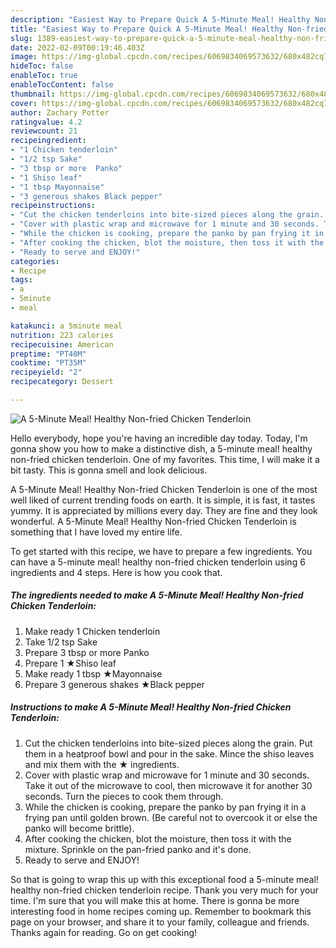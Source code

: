 ```yaml
---
description: "Easiest Way to Prepare Quick A 5-Minute Meal! Healthy Non-fried Chicken Tenderloin"
title: "Easiest Way to Prepare Quick A 5-Minute Meal! Healthy Non-fried Chicken Tenderloin"
slug: 1389-easiest-way-to-prepare-quick-a-5-minute-meal-healthy-non-fried-chicken-tenderloin
date: 2022-02-09T00:19:46.403Z
image: https://img-global.cpcdn.com/recipes/6069834069573632/680x482cq70/a-5-minute-meal-healthy-non-fried-chicken-tenderloin-recipe-main-photo.jpg
hideToc: false
enableToc: true
enableTocContent: false
thumbnail: https://img-global.cpcdn.com/recipes/6069834069573632/680x482cq70/a-5-minute-meal-healthy-non-fried-chicken-tenderloin-recipe-main-photo.jpg
cover: https://img-global.cpcdn.com/recipes/6069834069573632/680x482cq70/a-5-minute-meal-healthy-non-fried-chicken-tenderloin-recipe-main-photo.jpg
author: Zachary Potter
ratingvalue: 4.2
reviewcount: 21
recipeingredient:
- "1 Chicken tenderloin"
- "1/2 tsp Sake"
- "3 tbsp or more  Panko"
- "1 Shiso leaf"
- "1 tbsp Mayonnaise"
- "3 generous shakes Black pepper"
recipeinstructions:
- "Cut the chicken tenderloins into bite-sized pieces along the grain. Put them in a heatproof bowl and pour in the sake. Mince the shiso leaves and mix them with the ★ ingredients."
- "Cover with plastic wrap and microwave for 1 minute and 30 seconds. Take it out of the microwave to cool, then microwave it for another 30 seconds. Turn the pieces to cook them through."
- "While the chicken is cooking, prepare the panko by pan frying it in a frying pan until golden brown. (Be careful not to overcook it or else the panko will become brittle)."
- "After cooking the chicken, blot the moisture, then toss it with the mixture. Sprinkle on the pan-fried panko and it&#39;s done."
- "Ready to serve and ENJOY!"
categories:
- Recipe
tags:
- a
- 5minute
- meal

katakunci: a 5minute meal 
nutrition: 223 calories
recipecuisine: American
preptime: "PT40M"
cooktime: "PT35M"
recipeyield: "2"
recipecategory: Dessert

---
```



![A 5-Minute Meal! Healthy Non-fried Chicken Tenderloin](https://img-global.cpcdn.com/recipes/6069834069573632/680x482cq70/a-5-minute-meal-healthy-non-fried-chicken-tenderloin-recipe-main-photo.jpg)

Hello everybody, hope you're having an incredible day today. Today, I'm gonna show you how to make a distinctive dish, a 5-minute meal! healthy non-fried chicken tenderloin. One of my favorites. This time, I will make it a bit tasty. This is gonna smell and look delicious.

A 5-Minute Meal! Healthy Non-fried Chicken Tenderloin is one of the most well liked of current trending foods on earth. It is simple, it is fast, it tastes yummy. It is appreciated by millions every day. They are fine and they look wonderful. A 5-Minute Meal! Healthy Non-fried Chicken Tenderloin is something that I have loved my entire life.




To get started with this recipe, we have to prepare a few ingredients. You can have a 5-minute meal! healthy non-fried chicken tenderloin using 6 ingredients and 4 steps. Here is how you cook that.

<!--inarticleads1-->

##### The ingredients needed to make A 5-Minute Meal! Healthy Non-fried Chicken Tenderloin:

1. Make ready 1 Chicken tenderloin
1. Take 1/2 tsp Sake
1. Prepare 3 tbsp or more  Panko
1. Prepare 1 ★Shiso leaf
1. Make ready 1 tbsp ★Mayonnaise
1. Prepare 3 generous shakes ★Black pepper




<!--inarticleads2-->

##### Instructions to make A 5-Minute Meal! Healthy Non-fried Chicken Tenderloin:

1. Cut the chicken tenderloins into bite-sized pieces along the grain. Put them in a heatproof bowl and pour in the sake. Mince the shiso leaves and mix them with the ★ ingredients.
1. Cover with plastic wrap and microwave for 1 minute and 30 seconds. Take it out of the microwave to cool, then microwave it for another 30 seconds. Turn the pieces to cook them through.
1. While the chicken is cooking, prepare the panko by pan frying it in a frying pan until golden brown. (Be careful not to overcook it or else the panko will become brittle).
1. After cooking the chicken, blot the moisture, then toss it with the mixture. Sprinkle on the pan-fried panko and it&#39;s done.
1. Ready to serve and ENJOY!



So that is going to wrap this up with this exceptional food a 5-minute meal! healthy non-fried chicken tenderloin recipe. Thank you very much for your time. I'm sure that you will make this at home. There is gonna be more interesting food in home recipes coming up. Remember to bookmark this page on your browser, and share it to your family, colleague and friends. Thanks again for reading. Go on get cooking!
